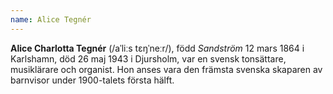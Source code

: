 ```yaml
---
name: Alice Tegnér
---
```


**Alice Charlotta Tegnér** (/aˈliːs tɛŋˈneːr/), född *Sandström* 12 mars 1864 i Karlshamn, död 26 maj 1943 i Djursholm, var en svensk tonsättare, musiklärare och organist. Hon anses vara den främsta svenska skaparen av barnvisor under 1900-talets första hälft.

